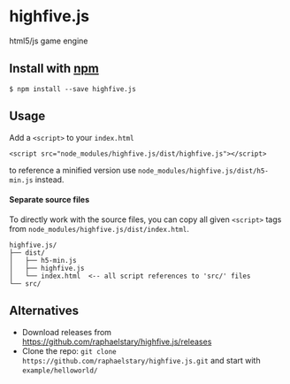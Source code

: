 highfive.js
===========

html5/js game engine


Install with [npm](https://www.npmjs.com)
-----------
    $ npm install --save highfive.js

Usage
-----
Add a `<script>` to your `index.html`

    <script src="node_modules/highfive.js/dist/highfive.js"></script>

to reference a minified version use `node_modules/highfive.js/dist/h5-min.js` instead.


#### Separate source files

To directly work with the source files, you can copy all given `<script>` tags from `node_modules/highfive.js/dist/index.html`.
```
highfive.js/
├── dist/
│   ├── h5-min.js
│   ├── highfive.js
│   └── index.html  <-- all script references to 'src/' files
└── src/
```


Alternatives
-------------------------
- Download releases from https://github.com/raphaelstary/highfive.js/releases
- Clone the repo: `git clone https://github.com/raphaelstary/highfive.js.git` and start with `example/helloworld/`